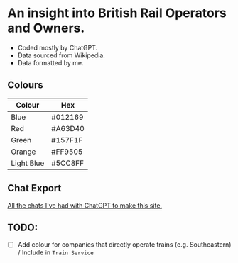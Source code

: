 # An insight into British Rail Operators and Owners.

- Coded mostly by ChatGPT.
- Data sourced from Wikipedia.
- Data formatted by me.

## Colours

| Colour     | Hex     |
| ---------- | ------- |
| Blue       | #012169 |
| Red        | #A63D40 |
| Green      | #157F1F |
| Orange     | #FF9505 |
| Light Blue | #5CC8FF |

## Chat Export

[All the chats I've had with ChatGPT to make this site.](https://pocketcoder.github.io/broog/transcripts/chat.html)

## TODO:

-[ ] Add colour for companies that directly operate trains (e.g. Southeastern) / Include in `Train Service`